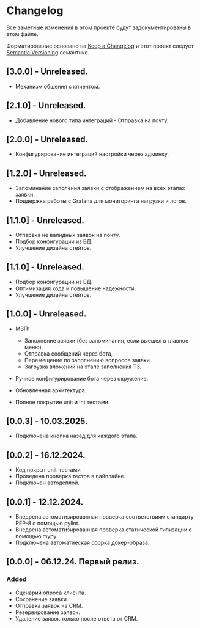 # Changelog

Все заметные изменения в этом проекте будут задокументированы в этом файле.

Форматирование основано на [Keep a Changelog](https://keepachangelog.com/en/1.0.0/)
и этот проект следует [Semantic Versioning](https://semver.org/) семантике.


## [3.0.0] - Unreleased.
- Механизм общения с клиентом.

## [2.1.0] - Unreleased.
- Добавление нового типа интеграций - Отправка на почту.

## [2.0.0] - Unreleased.
- Конфигурирование интеграций настройки через админку.

## [1.2.0] - Unreleased.
- Запоминание заполения заявки с отображением на всех этапах заявки.
- Поддержка работы с Grafana для мониторинга нагрузки и логов.

## [1.1.0] - Unreleased.
- Отпарвка не валидных заявок на почту.
- Подбор конфигурации из БД.
- Улучшение дизайна стейтов.

## [1.1.0] - Unreleased.
- Подбор конфигурации из БД.
- Оптимизация кода и повышение надежности.
- Улучшение дизайна стейтов.

## [1.0.0] - Unreleased.
- МВП: 
    - Заполнение заявки (без запоминания, если выешел в главное меню) 
    - Отправка сообщений через бота, 
    - Перемещение по заполнению вопросов заявки.
    - Загрузка вложений на этапе заполнения ТЗ.

- Ручное конфигурирование бота через окружение.
- Обновленная архитектура.
- Полное покрытие unit и int тестами.

## [0.0.3] - 10.03.2025.
- Подключена кнопка назад для каждого этапа.


## [0.0.2] - 16.12.2024.
- Код покрыт unit-тестами
- Проведена проверка тестов в пайплайне.
- Подключен автодеплой.


## [0.0.1] - 12.12.2024.
- Внедрена автоматизироавнная проверка соответствиям стандарту PEP-8 с помощью pylint.
- Внедрена автоматизированная проверка статической типизации с помощью mypy.
- Подключена автоматиеская сборка докер-образа.


## [0.0.0] - 06.12.24. Первый релиз.
### Added
- Сценарий опроса клиента.
- Сохранение заявки.
- Отправка заявок на CRM.
- Резервирование заявок.
- Удаление заявок только после ответа от CRM.
